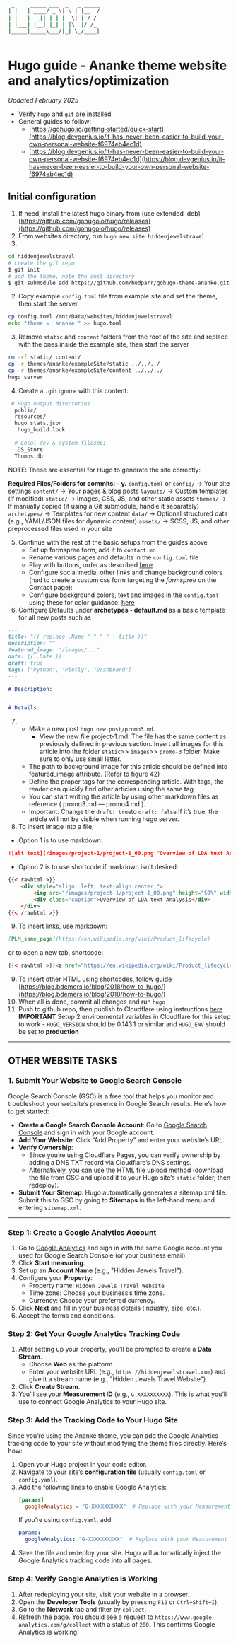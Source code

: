 ```bash
 _     _____ ___  _   _ _____
| |   | ____/ _ \| \ | |__  /
| |   |  _|| | | |  \| | / / 
| |___| |__| |_| | |\  |/ /_ 
|_____|_____\___/|_| \_/____|
                             
```

# Hugo guide - Ananke theme website and analytics/optimization
_Updated February 2025_

* Verify `hugo` and `git` are installed
* General guides to follow:
  - [https://gohugo.io/getting-started/quick-start](https://blog.devgenius.io/it-has-never-been-easier-to-build-your-own-personal-website-f6974eb4ec1d)
  - [https://blog.devgenius.io/it-has-never-been-easier-to-build-your-own-personal-website-f6974eb4ec1d](https://blog.devgenius.io/it-has-never-been-easier-to-build-your-own-personal-website-f6974eb4ec1d)
## Initial configuration
1. If need, install the latest hugo binary from (use extended .deb)[https://github.com/gohugoio/hugo/releases](https://github.com/gohugoio/hugo/releases)
2. From websites directory, run
`hugo new site hiddenjewelstravel`
3.
```bash
cd hiddenjewelstravel
# create the git repo
$ git init
# add the theme, note the dest directory
$ git submodule add https://github.com/budparr/gohugo-theme-ananke.git themes/ananke
```
2. Copy example `config.toml` file from example site and set the theme, then start the server
```bash
cp config.toml /mnt/Data/websites/hiddenjewelstravel
echo "theme = 'ananke'" >> hugo.toml
```
3. Remove `static` and `content` folders from the root of the site and replace with the ones inside the example site, then start the server
```bash
rm -rf static/ content/
cp -r themes/ananke/exampleSite/static ../../../
cp -r themes/ananke/exampleSite/content ../../../
hugo server
```
4. Create a `.gitignore` with this content:

  ```bash
   # Hugo output directories
    public/
	resources/
	hugo_stats.json
    .hugo_build.lock
    
	# Local dev & system filesppi
	.DS_Store
	Thumbs.db
  ```
NOTE: These are essential for Hugo to generate the site correctly:

**Required Files/Folders for commits: - y.**
`config.toml` or `config/` → Your site settings
`content/` → Your pages & blog posts
`layouts/` → Custom templates (if modified)
`static/` → Images, CSS, JS, and other static assets
`themes/` → If manually copied (if using a Git submodule, handle it separately)
`archetypes/` → Templates for new content
`data/` → Optional structured data (e.g., YAML/JSON files for dynamic content)
`assets/` → SCSS, JS, and other preprocessed files used in your site

5. Continue with the rest of the basic setups from the guides above
    - Set up formspree form, add it to `contact.md`
    - Rename various pages and defaults in the `config.toml` file
    - Play with buttons, order as described [here](https://blog.devgenius.io/it-has-never-been-easier-to-build-your-own-personal-website-f6974eb4ec1d?gi=18a2c0902916)
    - Configure social media, other links and change background colors (had to create a custom css form targeting the _formspree_ on the Contact page):
   - Configure background colors, text and images in the `config.toml` using these for color guidance: [here](https://github.com/tachyons-css/tachyons/blob/v4.7.0/src/_skins.css#L96)
6. Configure Defaults under **archetypes - default.md** as a basic template for all new posts such as
```markdown
---
title: "{{ replace .Name "-" " " | title }}"
description: ""
featured_image: "/images/..."
date: {{ .Date }}
draft: true
tags: ["Python", "Plotly", "Dashboard"]
---

# Description:


# Details:
```
7. - Make a new post `hugo new post/promo3.md`. 
     - View the new file project-1.md. The file has the same content as previously defined in previous section. Insert all images for this article into the folder `static`>> `images`>> `promo-3` folder. Make sure to only use small letter.
    - The path to background image for this article should be defined into featured_image attribute. (Refer to figure 42)
    - Define the proper tags for the corresponding article. With tags, the reader can quickly find other articles using the same tag.
    - You can start writing the article by using other markdown files as reference ( promo3.md — promo4.md ).
    - Important: Change the `draft: true`to `draft: false` If it’s true, the article will not be visible when running hugo server.
8. To insert image into a file, 
- Option 1 is to use markdown:
```markdown
![alt text](/images/project-1/project-1_00.png "Overview of LDA text Analysis")
```
- Option 2 is to use shortcode if markdown isn't desired:
```html
{{< rawhtml >}} 
    <div style="align: left; text-align:center;">
        <img src="/images/project-1/project-1_00.png" height="50%" width="50%" />
        <div class="caption">Overview of LDA text Analysis</div>
    </div>
{{< /rawhtml >}}
```
9. To insert links, use markdown:
```markdown
[PLM_same_page](https://en.wikipedia.org/wiki/Product_lifecycle)
```
or to open a new tab, shortcode:
```html
{{< rawhtml >}}<a href="https://en.wikipedia.org/wiki/Product_lifecycle" target="_blank">PLM_new_tab</a>{{< /rawhtml >}}
```
9. To insert other HTML using shortcodes, follow guide [https://blog.bdemers.io/blog/2018/how-to-hugo/](https://blog.bdemers.io/blog/2018/how-to-hugo/)
10. When all is done, commit all changes and run `hugo`
11. Push to github repo, then publish to Cloudflare using instructions [here](https://developers.cloudflare.com/pages/framework-guides/deploy-a-hugo-site/)
	**IMPORTANT**
Setup 2 environmental variables in Cloudflare for this setup to work - `HUGO_VERSION` should be 0.143.1 or similar and `HUGO_ENV` should be set to **production**

___

## OTHER WEBSITE TASKS

### **1. Submit Your Website to Google Search Console**
Google Search Console (GSC) is a free tool that helps you monitor and troubleshoot your website’s presence in Google Search results. Here’s how to get started:
- **Create a Google Search Console Account**: Go to [Google Search Console](https://search.google.com/search-console/) and sign in with your Google account.
- **Add Your Website**: Click “Add Property” and enter your website’s URL.
- **Verify Ownership**:
  - Since you’re using Cloudflare Pages, you can verify ownership by adding a DNS TXT record via Cloudflare’s DNS settings.
  - Alternatively, you can use the HTML file upload method (download the file from GSC and upload it to your Hugo site’s `static` folder, then redeploy).
- **Submit Your Sitemap**: Hugo automatically generates a sitemap.xml file. Submit this to GSC by going to **Sitemaps** in the left-hand menu and entering `sitemap.xml`.

___

### **Step 1: Create a Google Analytics Account**
1. Go to [Google Analytics](https://analytics.google.com/) and sign in with the same Google account you used for Google Search Console (or your business email).
2. Click **Start measuring**.
3. Set up an **Account Name** (e.g., "Hidden Jewels Travel").
4. Configure your **Property**:
   - Property name: `Hidden Jewels Travel Website`
   - Time zone: Choose your business’s time zone.
   - Currency: Choose your preferred currency.
5. Click **Next** and fill in your business details (industry, size, etc.).
6. Accept the terms and conditions.
### **Step 2: Get Your Google Analytics Tracking Code**
1. After setting up your property, you’ll be prompted to create a **Data Stream**.
   - Choose **Web** as the platform.
   - Enter your website URL (e.g., `https://hiddenjewelstravel.com`) and give it a stream name (e.g., "Hidden Jewels Travel Website").
2. Click **Create Stream**.
3. You’ll see your **Measurement ID** (e.g., `G-XXXXXXXXXX`). This is what you’ll use to connect Google Analytics to your Hugo site.
### **Step 3: Add the Tracking Code to Your Hugo Site**
Since you’re using the Ananke theme, you can add the Google Analytics tracking code to your site without modifying the theme files directly. Here’s how:

1. Open your Hugo project in your code editor.
2. Navigate to your site’s **configuration file** (usually `config.toml` or `config.yaml`).
3. Add the following lines to enable Google Analytics:
   ```toml
   [params]
     googleAnalytics = "G-XXXXXXXXXX"  # Replace with your Measurement ID
   ```
   If you’re using `config.yaml`, add:
   ```yaml
   params:
     googleAnalytics: "G-XXXXXXXXXX"  # Replace with your Measurement ID
   ```
4. Save the file and redeploy your site. Hugo will automatically inject the Google Analytics tracking code into all pages.

### **Step 4: Verify Google Analytics is Working**
1. After redeploying your site, visit your website in a browser.
2. Open the **Developer Tools** (usually by pressing `F12` or `Ctrl+Shift+I`).
3. Go to the **Network** tab and filter by `collect`.
4. Refresh the page. You should see a request to `https://www.google-analytics.com/g/collect` with a status of `200`. This confirms Google Analytics is working.

